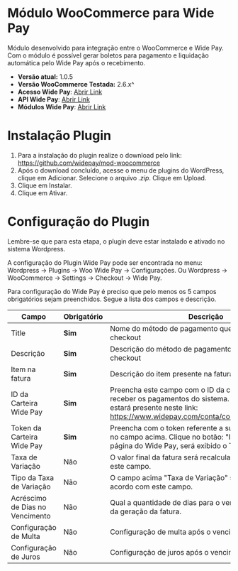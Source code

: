 #  Módulo WooCommerce para Wide Pay
Módulo desenvolvido para integração entre o WooCommerce e Wide Pay. Com o módulo é possível gerar boletos para pagamento e liquidação automática pelo Wide Pay após o recebimento.

* **Versão atual:** 1.0.5
* **Versão WooCommerce Testada:** 2.6.x^
* **Acesso Wide Pay**: [Abrir Link](https://www.widepay.com/acessar)
* **API Wide Pay**: [Abrir Link](https://widepay.github.io/api/index.html)
* **Módulos Wide Pay**: [Abrir Link](https://widepay.github.io/api/modulos.html)

# Instalação Plugin

1. Para a instalação do plugin realize o download pelo link: https://github.com/widepay/mod-woocommerce
2. Após o download concluído, acesse o menu de plugins do WordPress, clique em Adicionar. Selecione o arquivo *.zip*. Clique em Upload.
3. Clique em Instalar.
4. Clique em Ativar.

# Configuração do Plugin
Lembre-se que para esta etapa, o plugin deve estar instalado e ativado no sistema Wordpress.

A configuração do Plugin Wide Pay pode ser encontrada no menu: Wordpress -> Plugins -> Woo Wide Pay -> Configurações. Ou Wordpress -> WooCommerce -> Settings -> Checkout -> Wide Pay.




Para configuração do Wide Pay é preciso que pelo menos os 5 campos obrigatórios sejam preenchidos. Segue a lista dos campos e descrição.

|Campo|Obrigatório|Descrição|
|--- |--- |--- |
|Title|**Sim**|Nome do método de pagamento que será exibido no checkout|
|Descrição|**Sim**|Descrição do método de pagamento que será exibido no checkout|
|Item na fatura|**Sim**|Descrição do item presente na fatura Wide Pay|
|ID da Carteira Wide Pay |**Sim** |Preencha este campo com o ID da carteira que deseja receber os pagamentos do sistema. O ID de sua carteira estará presente neste link: https://www.widepay.com/conta/configuracoes/carteiras|
|Token da Carteira Wide Pay|**Sim**|Preencha com o token referente a sua carteira escolhida no campo acima. Clique no botão: "Integrações" na página do Wide Pay, será exibido o Token|
|Taxa de Variação|Não|O valor final da fatura será recalculado de acordo com este campo.|
|Tipo da Taxa de Variação|Não|O campo acima "Taxa de Variação" será aplicado de acordo com este campo.|
|Acréscimo de Dias no Vencimento|Não|Qual a quantidade de dias para o vencimento após a data da geração da fatura.|
|Configuração de Multa|Não|Configuração de multa após o vencimento, máximo 20|
|Configuração de Juros|Não|Configuração de juros após o vencimento, máximo 20|
